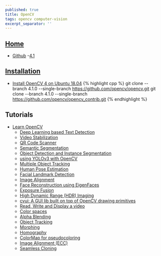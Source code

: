 ```yaml
---
published: true
title: OpenCV
tags: opencv computer-vision
excerpt_separator: ''
---
```

## [Home](https://opencv.org)
- [Github](https://github.com/opencv/opencv)
	-[4.1](https://github.com/opencv/opencv/tree/4.1.0)
    
## [Installation](https://docs.opencv.org/4.1.0/d7/d9f/tutorial_linux_install.html)
- [Install OpenCV 4 on Ubuntu 18.04](https://www.learnopencv.com/install-opencv-4-on-ubuntu-18-04/)
{% highlight cpp %}
git clone --branch 4.1.0 --single-branch https://github.com/opencv/opencv.git
git clone --branch 4.1.0 --single-branch https://github.com/opencv/opencv_contrib.git
{% endhighlight %}

## Tutorials
- [Learn OpenCV](https://www.learnopencv.com/)
	- [Deep Learning based Text Detection](https://www.learnopencv.com/deep-learning-based-text-detection-using-opencv-c-python/)
    - [Video Stabilization](https://www.learnopencv.com/video-stabilization-using-point-feature-matching-in-opencv/)
    - [QR Code Scanner](https://www.learnopencv.com/opencv-qr-code-scanner-c-and-python/)
    - [Semantic Segmentation](https://www.learnopencv.com/image-segmentation/)
    - [Object Detection and Instance Segmentation](https://www.learnopencv.com/deep-learning-based-object-detection-and-instance-segmentation-using-mask-r-cnn-in-opencv-python-c/)
    - [using YOLOv3 with OpenCV](https://www.learnopencv.com/deep-learning-based-object-detection-using-yolov3-with-opencv-python-c/)
    - [Multiple Object Tracking](https://www.learnopencv.com/multitracker-multiple-object-tracking-using-opencv-c-python/)
    - [Human Pose Estimation](https://www.learnopencv.com/deep-learning-based-human-pose-estimation-using-opencv-cpp-python/)
    - [Facial Landmark Detection](https://www.learnopencv.com/facemark-facial-landmark-detection-using-opencv/)
    - [Image Alignment](https://www.learnopencv.com/image-alignment-feature-based-using-opencv-c-python/)
    - [Face Reconstruction using EigenFaces](https://www.learnopencv.com/face-reconstruction-using-eigenfaces-cpp-python/)
    - [Exposure Fusion](https://www.learnopencv.com/exposure-fusion-using-opencv-cpp-python/)
    - [High Dynamic Range (HDR) Imaging](https://www.learnopencv.com/high-dynamic-range-hdr-imaging-using-opencv-cpp-python/)
    - [cvui: A GUI lib built on top of OpenCV drawing primitives](https://www.learnopencv.com/cvui-gui-lib-built-on-top-of-opencv-drawing-primitives/)
    - [Read, Write and Display a video](https://www.learnopencv.com/read-write-and-display-a-video-using-opencv-cpp-python/)
    - [Color spaces](https://www.learnopencv.com/color-spaces-in-opencv-cpp-python/)
    - [Alpha Blending](https://www.learnopencv.com/alpha-blending-using-opencv-cpp-python/)
    - [Object Tracking](https://www.learnopencv.com/object-tracking-using-opencv-cpp-python/)
    - [Morphing](https://www.learnopencv.com/face-morph-using-opencv-cpp-python/)
    - [Homography](https://www.learnopencv.com/homography-examples-using-opencv-python-c/)
    - [ColorMap for pseudocoloring](https://www.learnopencv.com/applycolormap-for-pseudocoloring-in-opencv-c-python/)
    - [Image Alignment (ECC)](https://www.learnopencv.com/image-alignment-ecc-in-opencv-c-python/)
    - [Seamless Cloning](https://www.learnopencv.com/seamless-cloning-using-opencv-python-cpp/)
    
